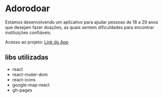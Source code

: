 # Adorodoar 

Estamos desenvolvendo um aplicativo para ajudar pessoas de 18 a 29 anos que desejam fazer doações, as quais sentem dificuldades para encontrar instituições confiáveis.

Acesso ao projeto: [Link do App](https://hugofsp93.github.io/react-proj-integrador/)


## libs utilizadas
- react
- react-router-dom
- react-icons
- google-map-react
- gh-pages